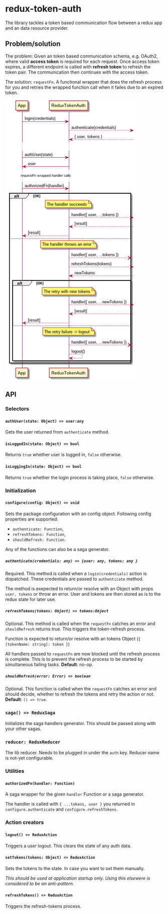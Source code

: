 # redux-token-auth

The library tackles a token based communication flow between a redux app and an data resource provider.

## Problem/solution

The problem: Given an token based communication schema, e.g. OAuth2, where valid **access token** is required for each request. Once access token expires, a different endpoint is called with **refresh token** to refresh the token pair. The communication then continues with the access token.

The solution: `requestFn`. A functional wrapper that does the refresh process for you and retries the wrapped function call when it failes due to an expired token.

![workflow](readme-seq1.png)

## API

### Selectors

#### `authUser(state: Object) => user:any`

Gets the user returned from `authenticate` method.

#### `isLoggedIn(state: Object) => bool`

Returns `true` whether user is logged in, `false` otherwise.

#### `isLoggingIn(state: Object) => bool`

Returns `true` whether the login process is taking place, `false` otherwise.

### Initialization

#### `configure(config: Object) => void`

Sets the package configuration with an config object. Following config properties are supported:

- `authenticate: Function`,
- `refreshTokens: Function`,
- `shouldRefresh: Function`.

Any of the functions can also be a saga generator.

##### `authenticate(credentials: any) => {user: any, tokens: any }`

Required. This method is called when a `login(credentials)` action is dispatched. These credentials are passed to `authenticate` method.

The method is exepected to return/or resolve with an Object with props `user, tokens` or throw an error. User and tokens are then stored as is to the redux state for later use.


##### `refreshTokens(tokens: Object) => tokens:Object`

Optional. This method is called when the `requestFn` catches an error and `shouldRefresh` returns true. This triggers the token-refresh process.

Function is expected to return/or resolve with an tokens Object (`{ [tokenName: string]: token }`)

All handlers passed to `requestFn` are now blocked until the refresh process is complete. This is to prevent the refresh process to be started by simultaneous failing tasks. **Default**: no-op.

##### `shouldRefresh(error: Error) => boolean`

Optional. This function is called when the `requestFn` catches an error and should decide, whether to refresh the tokens and retry the action or not. **Default**: `() => true`.

### `saga() => ReduxSaga`

Initializes the saga handlers generator. This should be passed along with your other sagas.

### `reducer: ReduxReducer`

The lib reducer. Needs to be plugged in under the `auth` key. Reducer name is not-yet configurable.

### Utilities

#### `authorizedFn(handler: Function)`

A saga wrapper for the given `handler` Function or a saga generator.

The handler is called with `{ ...tokens, user }` you returned in `configure.authenticate` and `configure.refreshTokens`.

### Action creators

#### `logout() => ReduxAction`

Triggers a user logout. This clears the state of any auth data.

#### `setTokens(tokens: Object) => ReduxAction`

Sets the tokens to the state. In case you want to set them manually.

*This should be used at application startup only. Using this elsewere is considered to be an anti-pattern.*

#### `refreshTokens() => ReduxAction`

Triggers the refresh-tokens process.
